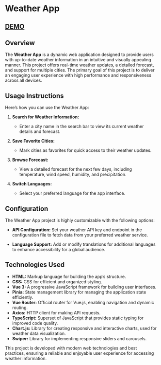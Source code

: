 # Weather App

## [DEMO]([https://ihor-prodan.github.io/Weather_App/])

## Overview
The **Weather App** is a dynamic web application designed to provide users with up-to-date weather information in an intuitive and visually appealing manner. This project offers real-time weather updates, a detailed forecast, and support for multiple cities. The primary goal of this project is to deliver an engaging user experience with high performance and responsiveness across all devices.

## Usage Instructions
Here’s how you can use the Weather App:

1. **Search for Weather Information:**
   - Enter a city name in the search bar to view its current weather details and forecast.

2. **Save Favorite Cities:**
   - Mark cities as favorites for quick access to their weather updates.

3. **Browse Forecast:**
   - View a detailed forecast for the next few days, including temperature, wind speed, humidity, and precipitation.

4. **Switch Languages:**
   - Select your preferred language for the app interface.

## Configuration
The Weather App project is highly customizable with the following options:

- **API Configuration:**
  Set your weather API key and endpoint in the configuration file to fetch data from your preferred weather service.

- **Language Support:**
  Add or modify translations for additional languages to enhance accessibility for a global audience.

## Technologies Used
- **HTML:** Markup language for building the app’s structure.
- **CSS:** CSS for efficient and organized styling.
- **Vue 3:** A progressive JavaScript framework for building user interfaces.
- **Pinia:** State management library for managing the application state efficiently.
- **Vue Router:** Official router for Vue.js, enabling navigation and dynamic routing.
- **Axios:** HTTP client for making API requests.
- **TypeScript:** Superset of JavaScript that provides static typing for improved code quality.
- **Chart.js:** Library for creating responsive and interactive charts, used for weather data visualization.
- **Swiper:** Library for implementing responsive sliders and carousels.

This project is developed with modern web technologies and best practices, ensuring a reliable and enjoyable user experience for accessing weather information.
